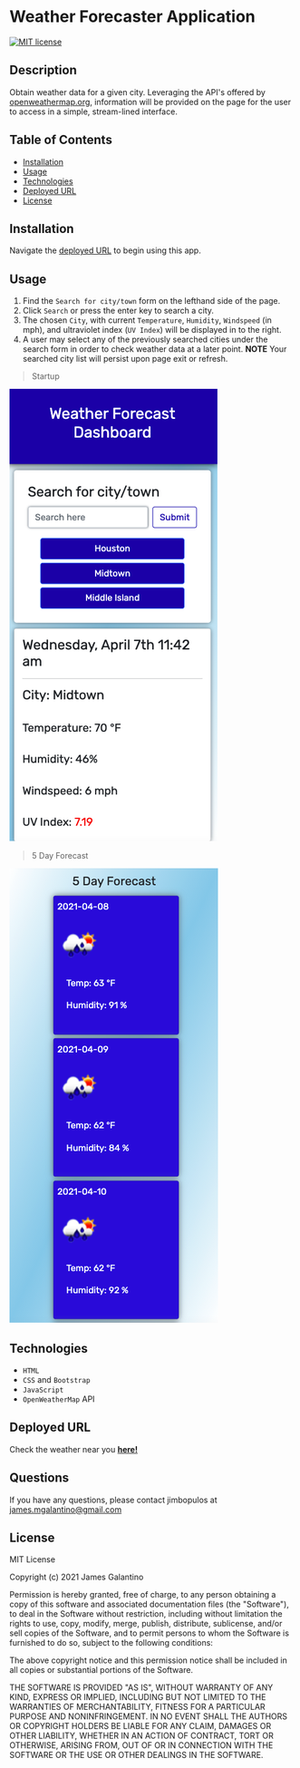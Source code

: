# Weather Forecaster Application

[![MIT license](https://img.shields.io/badge/License-MIT-blue.svg)](https://lbesson.mit-license.org/)

## Description

Obtain weather data for a given city. Leveraging the API's offered by [openweathermap.org](https://openweathermap.org/api), information will be provided on the page for the user to access in a simple, stream-lined interface.

## Table of Contents

- [Installation](#installation)
- [Usage](#usage)
- [Technologies](#technologies)
- [Deployed URL](#deployed-url)
- [License](#license)

## Installation

Navigate the [deployed URL](#deployed-url) to begin using this app.

## Usage

1. Find the `Search for city/town` form on the lefthand side of the page.
2. Click `Search` or press the enter key to search a city.
3. The chosen `City`, with current `Temperature`, `Humidity`, `Windspeed` (in mph), and ultraviolet index (`UV Index`) will be displayed in to the right.
4. A user may select any of the previously searched cities under the search form in order to check weather data at a later point.
   **NOTE** Your searched city list will persist upon page exit or refresh.

> Startup

![weather-forecaster-application-startup](Assets/images/Weather-app1.png)

> 5 Day Forecast

![weather-forecaster-application-fiveday-forecast](Assets/images/Weather-app2.png)

## Technologies

- `HTML`
- `CSS` and `Bootstrap`
- `JavaScript`
- `OpenWeatherMap` API

## Deployed URL

Check the weather near you **[here!](https://jimbopulos.github.io/weather-app/)**

## Questions

If you have any questions, please contact jimbopulos at james.mgalantino@gmail.com

## License

MIT License

Copyright (c) 2021 James Galantino

Permission is hereby granted, free of charge, to any person obtaining a copy
of this software and associated documentation files (the "Software"), to deal
in the Software without restriction, including without limitation the rights
to use, copy, modify, merge, publish, distribute, sublicense, and/or sell
copies of the Software, and to permit persons to whom the Software is
furnished to do so, subject to the following conditions:

The above copyright notice and this permission notice shall be included in all
copies or substantial portions of the Software.

THE SOFTWARE IS PROVIDED "AS IS", WITHOUT WARRANTY OF ANY KIND, EXPRESS OR
IMPLIED, INCLUDING BUT NOT LIMITED TO THE WARRANTIES OF MERCHANTABILITY,
FITNESS FOR A PARTICULAR PURPOSE AND NONINFRINGEMENT. IN NO EVENT SHALL THE
AUTHORS OR COPYRIGHT HOLDERS BE LIABLE FOR ANY CLAIM, DAMAGES OR OTHER
LIABILITY, WHETHER IN AN ACTION OF CONTRACT, TORT OR OTHERWISE, ARISING FROM,
OUT OF OR IN CONNECTION WITH THE SOFTWARE OR THE USE OR OTHER DEALINGS IN THE
SOFTWARE.
